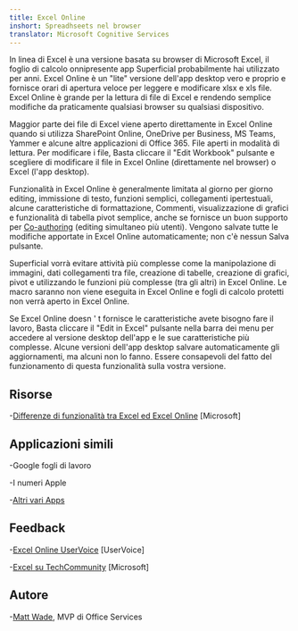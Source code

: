 ```yaml
---
title: Excel Online
inshort: Spreadhseets nel browser
translator: Microsoft Cognitive Services
---
```


In linea di Excel è una versione basata su browser di Microsoft Excel, il
foglio di calcolo onnipresente app Superficial probabilmente hai utilizzato per anni. Excel
Online è un \"lite\" versione dell'app desktop vero e proprio e
fornisce orari di apertura veloce per leggere e modificare xlsx e xls
file. Excel Online è grande per la lettura di file di Excel e rendendo semplice
modifiche da praticamente qualsiasi browser su qualsiasi dispositivo.

Maggior parte dei file di Excel viene aperto direttamente in Excel Online quando si utilizza
SharePoint Online, OneDrive per Business, MS Teams, Yammer e alcune
altre applicazioni di Office 365. File aperti in modalità di lettura. Per modificare i file,
Basta cliccare il \"Edit Workbook\" pulsante e scegliere di modificare il file in
Excel Online (direttamente nel browser) o Excel (l'app desktop).

Funzionalità in Excel Online è generalmente limitata al giorno per giorno
editing, immissione di testo, funzioni semplici, collegamenti ipertestuali, alcune caratteristiche di formattazione,
Commenti, visualizzazione di grafici e funzionalità di tabella pivot semplice,
anche se fornisce un buon supporto per
[Co-authoring](http://icsh.pt/CoAuthoring) (editing simultaneo
più utenti). Vengono salvate tutte le modifiche apportate in Excel Online
automaticamente; non c'è nessun Salva pulsante.

Superficial vorrà evitare attività più complesse come la manipolazione di immagini, dati
collegamenti tra file, creazione di tabelle, creazione di grafici, pivot e
utilizzando le funzioni più complesse (tra gli altri) in Excel Online. Le macro saranno
non viene eseguita in Excel Online e fogli di calcolo protetti non verrà aperto in
Excel Online.

Se Excel Online doesn ' t fornisce le caratteristiche avete bisogno fare il lavoro,
Basta cliccare il \"Edit in Excel\" pulsante nella barra dei menu per accedere al
versione desktop dell'app e le sue caratteristiche più complesse. Alcune versioni
dell'app desktop salvare automaticamente gli aggiornamenti, ma alcuni non lo fanno. Essere consapevoli del fatto
del funzionamento di questa funzionalità sulla vostra versione.

Risorse
---------

-[Differenze di funzionalità tra Excel ed Excel
    Online](https://support.office.com/en-us/article/Differences-between-using-a-workbook-in-the-browser-and-in-Excel-F0DC28ED-B85D-4E1D-BE6D-5878005DB3B6)
    \[Microsoft\]

Applicazioni simili
--------------------

-Google fogli di lavoro

-I numeri Apple

-[Altri vari
    Apps](https://en.wikipedia.org/wiki/List_of_spreadsheet_software#Online_spreadsheets)

Feedback
---------

-[Excel Online UserVoice](https://excel.uservoice.com/forums/274580-excel-online)
    \[UserVoice\]

-[Excel su TechCommunity](https://techcommunity.microsoft.com/t5/Word/ct-p/Word)
    \[Microsoft\]

Autore
---------

-[Matt Wade](https://www.linkedin.com/in/thatmattwade/), MVP di Office Services


